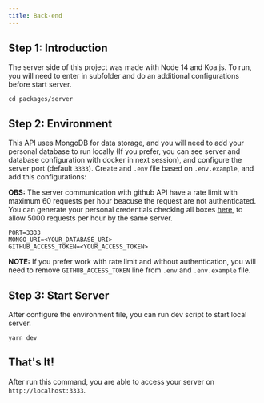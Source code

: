 ```yaml
---
title: Back-end
---
```


## Step 1: Introduction

The server side of this project was made with Node 14 and Koa.js. To run, you will need to enter in subfolder and do an additional configurations before start server.

```shell
cd packages/server
```

## Step 2: Environment

This API uses MongoDB for data storage, and you will need to add your personal database to run locally (If you prefer, you can see server and database configuration with docker in next session), and configure the server port (default `3333`). Create and `.env` file based on `.env.example`, and add this configurations:

**OBS:** The server communication with github API have a rate limit with maximum 60 requests per hour beacuse the request are not authenticated. You can generate your personal credentials checking all boxes [here](https://github.com/settings/tokens/new), to allow 5000 requests per hour by the same server.

```
PORT=3333
MONGO_URI=<YOUR_DATABASE_URI>
GITHUB_ACCESS_TOKEN=<YOUR_ACCESS_TOKEN>
```

**NOTE:** If you prefer work with rate limit and without authentication, you will need to remove `GITHUB_ACCESS_TOKEN` line from `.env` and `.env.example` file.

## Step 3: Start Server

After configure the environment file, you can run dev script to start local server.

```shell
yarn dev
```

## That's It!

After run this command, you are able to access your server on `http://localhost:3333`.

